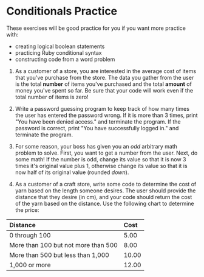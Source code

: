 # Conditionals Practice

These exercises will be good practice for you if you want more practice with:
- creating logical boolean statements
- practicing Ruby conditional syntax
- constructing code from a word problem


1. As a customer of a store, you are interested in the average cost of items that you've purchase from the store. The data you gather from the user is the total **number** of items you've purchased and the total **amount** of money you've spent so far. Be sure that your code will work even if the total number of items is zero!

1. Write a password guessing program to keep track of how many times the user has entered the password wrong. If it is more than 3 times, print "You have been denied access." and terminate the program. If the password is correct, print "You have successfully logged in." and terminate the program.

1. For some reason, your boss has given you an _odd_ arbitrary math problem to solve. First, you want to get a number from the user. Next, do some math! If the number is odd, change its value so that it is now 3 times it's original value plus 1, otherwise change its value so that it is now half of its original value (rounded _down_).

1. As a customer of a craft store, write some code to determine the cost of yarn based on the length someone desires. The user should provide the distance that they desire (in cm), and your code should return the cost of the yarn based on the distance. Use the following chart to determine the price:

| Distance     | Cost    |
| :------------- | :------------- |
| 0 through 100       | 5.00       |
| More than 100 but not more than 500      | 8.00       |
| More than 500 but less than 1,000      | 10.00       |
| 1,000 or more      | 12.00       |
